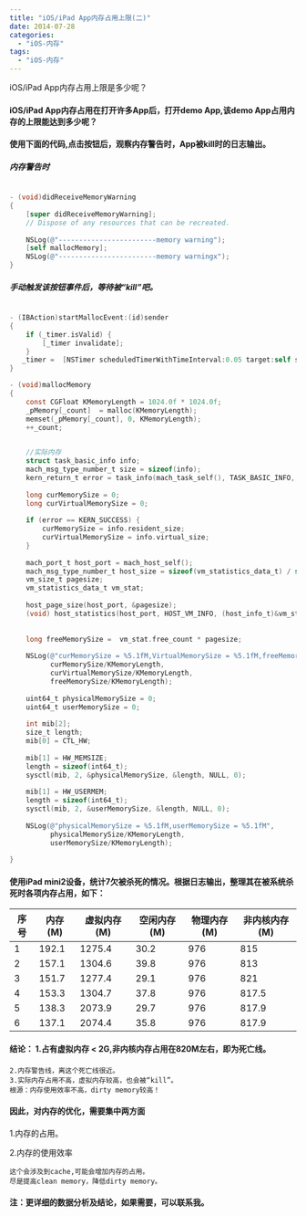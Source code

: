 ```yaml
---
title: "iOS/iPad App内存占用上限(二)"
date: 2014-07-28
categories:
  - "iOS-内存"
tags:
  - "iOS-内存"
---
```

<!--more-->

iOS/iPad App内存占用上限是多少呢？

<!--more-->

#### iOS/iPad App内存占用在打开许多App后，打开demo App,该demo App占用内存的上限能达到多少呢？
#### 使用下面的代码,点击按钮后，观察内存警告时，App被kill时的日志输出。

##### 内存警告时
``` objective-c

- (void)didReceiveMemoryWarning
{
    [super didReceiveMemoryWarning];
    // Dispose of any resources that can be recreated.
    
    NSLog(@"------------------------memory warning");
    [self mallocMemory];
    NSLog(@"------------------------memory warningx");
}

```

##### 手动触发该按钮事件后，等待被“kill”吧。
``` objective-c

- (IBAction)startMallocEvent:(id)sender
{
    if (_timer.isValid) {
        [_timer invalidate];
    }
   _timer =  [NSTimer scheduledTimerWithTimeInterval:0.05 target:self selector:@selector(mallocMemory) userInfo:nil repeats:YES];
}

- (void)mallocMemory
{
    const CGFloat KMemoryLength = 1024.0f * 1024.0f;
    _pMemory[_count]  = malloc(KMemoryLength);
    memset(_pMemory[_count], 0, KMemoryLength);
    ++_count;
    

    //实际内存
    struct task_basic_info info;
    mach_msg_type_number_t size = sizeof(info);
    kern_return_t error = task_info(mach_task_self(), TASK_BASIC_INFO, (task_info_t)&info, &size);
    
    long curMemorySize = 0;
    long curVirtualMemorySize = 0;
    
    if (error == KERN_SUCCESS) {
        curMemorySize = info.resident_size;
        curVirtualMemorySize = info.virtual_size;
    }
    
    mach_port_t host_port = mach_host_self();
    mach_msg_type_number_t host_size = sizeof(vm_statistics_data_t) / sizeof(integer_t);
    vm_size_t pagesize;
    vm_statistics_data_t vm_stat;
    
    host_page_size(host_port, &pagesize);
    (void) host_statistics(host_port, HOST_VM_INFO, (host_info_t)&vm_stat, &host_size);
    
    
    long freeMemorySize =  vm_stat.free_count * pagesize;
    
    NSLog(@"curMemorySize = %5.1fM,VirtualMemorySize = %5.1fM,freeMemorySize = %5.1fM",
          curMemorySize/KMemoryLength,
          curVirtualMemorySize/KMemoryLength,
          freeMemorySize/KMemoryLength);
    
    uint64_t physicalMemorySize = 0;
    uint64_t userMemorySize = 0;
    
    int mib[2];
    size_t length;
    mib[0] = CTL_HW;
    
    mib[1] = HW_MEMSIZE;
    length = sizeof(int64_t);
    sysctl(mib, 2, &physicalMemorySize, &length, NULL, 0);
    
    mib[1] = HW_USERMEM;
    length = sizeof(int64_t);
    sysctl(mib, 2, &userMemorySize, &length, NULL, 0);
    
    NSLog(@"physicalMemorySize = %5.1fM,userMemorySize = %5.1fM",
          physicalMemorySize/KMemoryLength,
          userMemorySize/KMemoryLength);
    
}


```

#### 使用iPad mini2设备，统计7欠被杀死的情况。根据日志输出，整理其在被系统杀死时各项内存占用，如下：
| 序号  |  内存(M)  |  虚拟内存(M)  |  空闲内存(M)  |  物理内存(M)  |  非内核内存(M)   |
|------|-----------|--------------|-------------|--------------|------------|
|1     |192.1      |  1275.4      |30.2         |976           |815         
|2     |157.1      |  1304.6      |39.8         |976           |813         
|3     |151.7      |  1277.4      |29.1         |976           |821         
|4     |153.3      |  1304.7      |37.8         |976           |817.5       
|5     |138.3      |  2073.9      |29.7         |976           |817.9       
|6     |137.1      |  2074.4      |35.8         |976           |817.9       

#### 结论：    1.占有虚拟内存 < 2G,非内核内存占用在820M左右，即为死亡线。
    2.内存警告线，离这个死亡线很近。
    3.实际内存占用不高，虚拟内存较高，也会被“kill”。
    根源：内存使用效率不高，dirty memory较高！

#### 因此，对内存的优化，需要集中两方面
1.内存的占用。

2.内存的使用效率

    这个会涉及到cache,可能会增加内存的占用。
    尽是提高clean memory，降低dirty memory。

#### 注：更详细的数据分析及结论，如果需要，可以联系我。